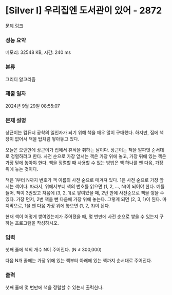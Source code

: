# [Silver I] 우리집엔 도서관이 있어 - 2872 

[문제 링크](https://www.acmicpc.net/problem/2872) 

### 성능 요약

메모리: 32548 KB, 시간: 240 ms

### 분류

그리디 알고리즘

### 제출 일자

2024년 9월 29일 08:55:07

### 문제 설명

<p>상근이는 컴퓨터 공학의 일인자가 되기 위해 책을 매우 많이 구매했다. 하지만, 집에 책장이 없어서 책을 탑처럼 쌓아놓고 있다.</p>

<p>오늘은 오랜만에 상근이가 집에서 휴식을 취하는 날이다. 상근이는 책을 알파벳 순서대로 정렬하려고 한다. 사전 순으로 가장 앞서는 책은 가장 위에 놓고, 가장 뒤에 있는 책은 가장 밑에 놓아야 한다. 책을 정렬할 때 사용할 수 있는 방법은 책 하나를 뺀 다음, 가장 위에 놓는 것이다.</p>

<p>책은 1부터 N까지 번호가 책 이름의 사전 순으로 매겨져 있다. 1은 사전 순으로 가장 앞서는 책이다. 따라서, 위에서부터 책의 번호를 읽으면 (1, 2, ..., N)이 되어야 한다. 예를 들어, 책이 3권있고 처음에 (3, 2, 1)로 쌓여있을 때, 2번 만에 사전순으로 책을 쌓을 수 있다. 가장 먼저, 2번 책을 뺀 다음에 가장 위에 놓는다. 그렇게 되면 (2, 3, 1)이 된다. 마지막으로, 1을 뺀 다음 가장 위에 놓으면 (1, 2, 3)이 된다.</p>

<p>현재 책이 어떻게 쌓여있는지가 주어졌을 때, 몇 번만에 사전 순으로 쌓을 수 있는지 구하는 프로그램을 작성하시오.</p>

### 입력 

 <p>첫째 줄에 책의 개수 N이 주어진다. (N ≤ 300,000)</p>

<p>다음 N개 줄에는 가장 위에 있는 책부터 아래에 있는 책까지 순서대로 주어진다.</p>

### 출력 

 <p>첫째 줄에 몇 번만에 책을 정렬할 수 있는지 출력한다.</p>

